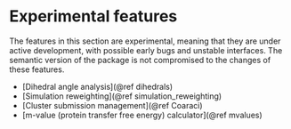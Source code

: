 # Experimental features

The features in this section are experimental, meaning that they are under
active development, with possible early bugs and unstable interfaces. The
semantic version of the package is not compromised to the changes of these
features. 

- [Dihedral angle analysis](@ref dihedrals)
- [Simulation reweighting](@ref simulation_reweighting)
- [Cluster submission management](@ref Coaraci)
- [m-value (protein transfer free energy) calculator](@ref mvalues)

